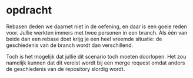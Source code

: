 # opdracht

Rebasen deden we daarnet niet in de oefening, en daar is een goeie reden voor. 
Jullie werkten immers met twee personen in een branch. Als één van beide dan een rebase doet krijg je een heel vreemde situatie: de geschiedenis van de branch wordt dan verschillend.

Toch is het mogelijk dat jullie dit scenario toch moeten doorlopen. Het zou namelijk kunnen dat dit vereist wordt bij een merge request omdat anders de geschiedenis van de repository slordig wordt.

